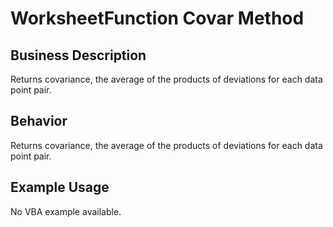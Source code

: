 # WorksheetFunction Covar Method

## Business Description
Returns covariance, the average of the products of deviations for each data point pair.

## Behavior
Returns covariance, the average of the products of deviations for each data point pair.

## Example Usage
No VBA example available.